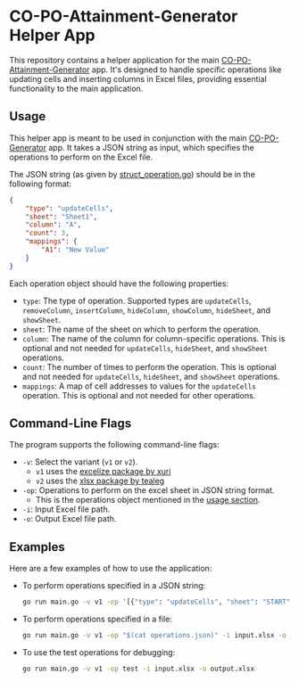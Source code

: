 # CO-PO-Attainment-Generator Helper App

This repository contains a helper application for the main [CO-PO-Attainment-Generator](github.com/jeryjs/co_po_attainment_generator) app. It's designed to handle specific operations like updating cells and inserting columns in Excel files, providing essential functionality to the main application.

## Usage

This helper app is meant to be used in conjunction with the main [CO-PO-Generator](github.com/jeryjs/co_po_attainment_generator) app. It takes a JSON string as input, which specifies the operations to perform on the Excel file.

The JSON string (as given by [struct_operation.go](struct_operation.go)) should be in the following format:

```json
{
    "type": "updateCells",
    "sheet": "Sheet1",
    "column": "A",
    "count": 3,
    "mappings": {
        "A1": "New Value"
    }
}
```

Each operation object should have the following properties:

- `type`: The type of operation. Supported types are `updateCells`, `removeColumn`, `insertColumn`, `hideColumn`, `showColumn`, `hideSheet`, and `showSheet`.
- `sheet`: The name of the sheet on which to perform the operation.
- `column`: The name of the column for column-specific operations. This is optional and not needed for `updateCells`, `hideSheet`, and `showSheet` operations.
- `count`: The number of times to perform the operation. This is optional and not needed for `updateCells`, `hideSheet`, and `showSheet` operations.
- `mappings`: A map of cell addresses to values for the `updateCells` operation. This is optional and not needed for other operations.

## Command-Line Flags

The program supports the following command-line flags:

- `-v`: Select the variant (`v1` or `v2`).
  - `v1` uses the [excelize package by xuri](github.com/xuri/excelize)
  - `v2` uses the [xlsx package by tealeg](github.com/tealeg/xlsx)
- `-op`: Operations to perform on the excel sheet in JSON string format.
  - This is the operations object mentioned in the [usage section](#usage).
- `-i`: Input Excel file path.
- `-o`: Output Excel file path.

## Examples

Here are a few examples of how to use the application:

- To perform operations specified in a JSON string:

  ```bat
  go run main.go -v v1 -op '[{"type": "updateCells", "sheet": "START", "mappings": {"C06": "Test", "C07": "Test Position"}}]' -i input.xlsx -o output.xlsx
  ```

- To perform operations specified in a file:

  ```bat
  go run main.go -v v1 -op "$(cat operations.json)" -i input.xlsx -o output.xlsx
  ```

- To use the test operations for debugging:

  ```bat
  go run main.go -v v1 -op test -i input.xlsx -o output.xlsx
  ```
